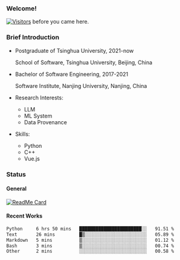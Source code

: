 ### Welcome!

[![Visitors](https://visitor-badge.laobi.icu/badge?page_id=HermitSun.HermitSun)]() before you came here.

### Brief Introduction

- Postgraduate of Tsinghua University, 2021-now
  
  School of Software, Tsinghua University, Beijing, China

- Bachelor of Software Engineering, 2017-2021
  
  Software Institute, Nanjing University, Nanjing, China

- Research Interests:
  - LLM
  - ML System
  - Data Provenance

- Skills:
  - Python
  - C++
  - Vue.js

### Status

#### General

[![ReadMe Card](https://github-readme-stats.hermitsun.vercel.app/api?username=HermitSun&count_private=true&show_icons=true)]()

#### Recent Works

<!--START_SECTION:waka-->

```txt
Python     6 hrs 50 mins   ███████████████████████░░   91.51 %
Text       26 mins         █▒░░░░░░░░░░░░░░░░░░░░░░░   05.89 %
Markdown   5 mins          ▒░░░░░░░░░░░░░░░░░░░░░░░░   01.12 %
Bash       3 mins          ▒░░░░░░░░░░░░░░░░░░░░░░░░   00.74 %
Other      2 mins          ░░░░░░░░░░░░░░░░░░░░░░░░░   00.58 %
```

<!--END_SECTION:waka-->
